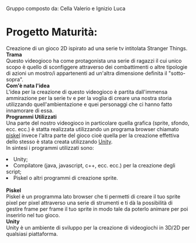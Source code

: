  Gruppo composto da: Cella Valerio e Ignizio Luca 
# Progetto Maturità:
  Creazione di un gioco 2D ispirato ad una serie tv intitolata Stranger Things. <br>
  <b> Trama </b> <br>
  Questo videogioco ha come protagonista una serie di ragazzi il cui unico scopo è quello di sconfiggere attraverso dei combattimenti o       altre tipologie di azioni un mostro/i appartenenti ad un'altra dimensione definita il "sotto-sopra". <br>
  <b> Com'è nata l'idea </b> <br>
  L'idea per la creazione di questo videogioco è partita dall'immensa ammirazione per la serie tv e per la voglia di creare una nostra       storia utilizzando quell'ambientazione e quei personaggi che ci hanno fatto innamorare di essa. <br> 
  <b> Programmi Utilizzati </b> <br>
  Una parte del nostro videogioco in particolare quella grafica (sprite, sfondo, ecc. ecc.) è statta realizzata utilizzando un programa       browser chiamato <a href=http://www.piskelapp.com>piskel</a> invece l'altra parte del gioco cioè quella per la creazione effettiva dello   stesso è stata creata utilizzando <a href=https://unity3d.com>Unity</a>. <br>
  In sintesi i programmi utilizzati sono:
  <li> Unity; </li>
  <li> Compilatore (java, javascript, c++, ecc. ecc.) per la creazione degli script; </li>
  <li> Piskel o altri programmi di creazione sprite. </li> <br>
  <b> Piskel </b> <br> 
  Piskel è un programma lato browser che ti permetti di creare il tuo sprite pixel per pixel attraverso una serie di strumenti e ti dà la     possibilità di gestire frame per frame il tuo sprite in modo tale da poterlo animare per poi inserirlo nel tuo gioco. <br>
  <b> Unity  </b> <br>
  Unity è un ambiente di sviluppo per la creazione di videogiochi in 3D/2D per qualsiasi piattaforma.

 
